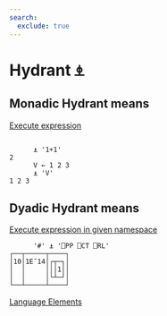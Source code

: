 ```yaml
---
search:
  exclude: true
---
```






<h1 class="heading"><span class="name">Hydrant</span> <span class="command">⍎</span></h1>


## Monadic Hydrant means


[Execute expression](../primitive-functions/execute.md)
```apl

      ⍎ '1+1'
2
      V ← 1 2 3
      ⍎ 'V'
1 2 3 

```

## Dyadic Hydrant means


[Execute expression in given namespace](../primitive-functions/execute.md)
```apl
      '#' ⍎ '⎕PP ⎕CT ⎕RL'
┌──┬─────┬────┐
│10│1E¯14│┌┬─┐│
│  │     │││1││
│  │     │└┴─┘│
└──┴─────┴────┘

```


[Language Elements](./language-elements.md)



